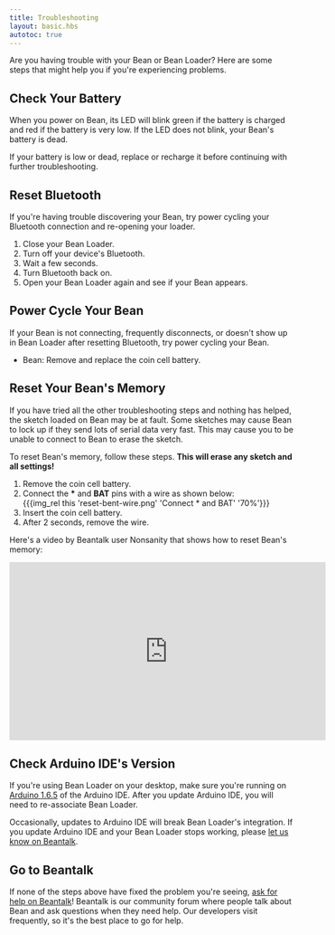 ```yaml
---
title: Troubleshooting
layout: basic.hbs
autotoc: true
---
```


Are you having trouble with your Bean or Bean Loader? Here are some steps that might help you if you're experiencing problems.

## Check Your Battery

When you power on Bean, its LED will blink green if the battery is charged and red if the battery is very low. If the LED does not blink, your Bean's battery is dead.

If your battery is low or dead, replace or recharge it before continuing with further troubleshooting.

## Reset Bluetooth

If you're having trouble discovering your Bean, try power cycling your Bluetooth connection and re-opening your loader.

1. Close your Bean Loader.
2. Turn off your device's Bluetooth.
3. Wait a few seconds.
4. Turn Bluetooth back on.
5. Open your Bean Loader again and see if your Bean appears.

## Power Cycle Your Bean

If your Bean is not connecting, frequently disconnects, or doesn't show up in Bean Loader after resetting Bluetooth, try power cycling your Bean.

* Bean: Remove and replace the coin cell battery.

## Reset Your Bean's Memory

If you have tried all the other troubleshooting steps and nothing has helped, the sketch loaded on Bean may be at fault. Some sketches may cause Bean to lock up if they send lots of serial data very fast. This may cause you to be unable to connect to Bean to erase the sketch.

To reset Bean's memory, follow these steps. **This will erase any sketch and all settings!**

1. Remove the coin cell battery.
2. Connect the **\*** and **BAT** pins with a wire as shown below:  
   {{{img_rel this 'reset-bent-wire.png' 'Connect * and BAT' '70%'}}}
3. Insert the coin cell battery.
4. After 2 seconds, remove the wire.

Here's a video by Beantalk user Nonsanity that shows how to reset Bean's memory:

<iframe width="560" height="315" src="https://www.youtube.com/embed/I_4s842e7MU" frameborder="0" allowfullscreen></iframe>

## Check Arduino IDE's Version

If you're using Bean Loader on your desktop, make sure you're running on [Arduino 1.6.5](https://www.arduino.cc/en/Main/OldSoftwareReleases#previous) of the Arduino IDE. After you update Arduino IDE, you will need to re-associate Bean Loader.

Occasionally, updates to Arduino IDE will break Bean Loader's integration. If you update Arduino IDE and your Bean Loader stops working, please [let us know on Beantalk](http://beantalk.punchthrough.com).

## Go to Beantalk

If none of the steps above have fixed the problem you're seeing, [ask for help on Beantalk](http://beantalk.punchthrough.com)! Beantalk is our community forum where people talk about Bean and ask questions when they need help. Our developers visit frequently, so it's the best place to go for help.
